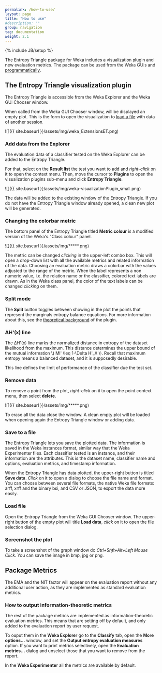```yaml
---
permalink: /how-to-use/
layout: page
title: "How to use"
#description: ""
group: navigation
tag: documentation
weight: 2.1
---
```


{% include JB/setup %}

The Entropy Triangle package for Weka includes a visualization plugin and new evaluation metrics.
The package can be used from the Weka GUIs and [programmatically]({{site.baseurl}}/programmatic-use/).

## The Entropy Triangle visualization plugin

The Entropy Triangle is accessible from the Weka Explorer and the Weka GUI Chooser window.

When called from the Weka GUI Chooser window, will be displayed an empty plot.
This is the form to open the visualization to [load a file](#load-file) with data of another session.

![]({{ site.baseurl }}/assets/img/weka_ExtensionsET.png)

### Add data from the Explorer

The evaluation data of a classifier tested on the Weka Explorer can be added to the Entropy Triangle.

For that, select on the **Result list** the test you want to add and *right-click* on it to open the context menu. Then, move the cursor to **Plugins** to open the visualization plugins sub-menu and click **Entropy Triangle**.

![]({{ site.baseurl }}/assets/img/weka-visualizationPlugin_small.png)

The data will be added to the existing window of the Entropy Triangle. If you do not have the Entropy Triangle window already opened, a clean new plot will be generated.

### Changing the colorbar metric

The bottom panel of the Entropy Triangle titled **Metric colour** is a modified version of the Weka's "Class colour" panel.

![]({{ site.baseurl }}/assets/img/*****.png)

The metric can be changed *clicking* in the upper-left combo box. This will open a drop-down list with all the available metrics and related information of the data.
Choosing an evaluation metric draws a colorbar with the values adjusted to the range of the metric.
When the label represents a non numeric value, i.e. the relation name or the classifier, colored text labels are drawn. As in the Weka class panel, the color of the text labels can be changed *clicking* on them.

### Split mode

The **Split** button toggles between showing in the plot the points that represent the marginals entropy balance equations. For more information about this, see the [theoretical background]({{site.baseurl}}/#theoretical-background) of the plugin.

### &Delta;H'(x) line

The &Delta;H'(x) line marks the normalized distance in entropy of the dataset likelihood from the maximum.
This distance determines the upper bound of the mutual information \\( MI' \leq 1-\Delta H'\_X \\).
Recall that maximum entropy means a balanced dataset, and it is supposedly desirable.

This line defines the limit of performance of the classifier due the test set.


### Remove data

To remove a point from the plot, *right-click* on it to open the point context menu, then select **delete**.

![]({{ site.baseurl }}/assets/img/*****.png)

To erase all the data close the window. A clean empty plot will be loaded when opening again the Entropy Triangle window or adding data.

### Save to a file

The Entropy Triangle lets you save the plotted data. The information is saved in the Weka instances format, similar way that the Weka Experimenter files. Each classifier tested is an instance, and their information are the attributes. This is the dataset name, classifier name and options, evaluation metrics, and timestamp information.

When the Entropy Triangle has data plotted, the upper-right button is titled **Save data**. *Click* on it to open a dialog to choose the file name and format. You can choose between several file formats, the native Weka file formats: arff, xrff and the binary bsi, and CSV or JSON, to export the data more easily.

### Load file

Open the Entropy Triangle from the Weka GUI Chooser window. The upper-right button of the empty plot will title **Load data**, *click* on it to open the file selection dialog.

### Screenshot the plot

To take a screenshot of the graph window do *Ctrl+Shft+Alt+Left Mouse Click*. You can save the image in bmp, jpg or png.

## Package Metrics

The EMA and the NIT factor will appear on the evaluation report without any additional user action, as they are implemented as standard evaluation metrics.

### How to output information-theoretic metrics

The rest of the package metrics are implemented as information-theoretic evaluation metrics. This means that are setting off by default, and only added to the evaluation report by user request.

To ouput them in the **Weka Explorer** go to the **Classify** tab, open the **More options...** window, and set the **Output entropy evaluation measures** option.
If you want to print metrics selectively, open the **Evaluation metrics...** dialog and unselect those that you want to remove from the report.

In the **Weka Experimenter** all the metrics are available by default.
